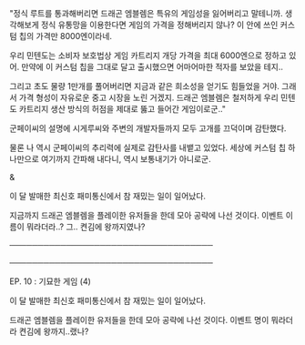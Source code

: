 "정식 루트를 통과해버리면 드래곤 엠블렘은 특유의 게임성을 잃어버리고 말테니까. 생각해보게 정식 유통망을 이용한다면 게임의 가격을 정해버리지 않나? 이 안에 쓰인 커스텀 칩의 가격만 8000엔이라네.

우리 민텐도는 소비자 보호법상 게임 카트리지 개당 가격을 최대 6000엔으로 정하고 있어. 만약에 이 커스텀 칩을 그대로 달고 출시했으면 어마어마한 적자를 보았을 테지..

그리고 초도 물량 1만개를 풀어버리면 지금과 같은 희소성을 얻기도 힘들었을 거야. 그래서 가격 형성이 자유로운 중고 시장을 노린 거겠지. 드래곤 엠블렘은 철저하게 우리 민텐도 카트리지 생산 방식의 허점을 제대로 뚫고 들어간 게임이로군.."

군페이씨의 설명에 시게루씨와 주변의 개발자들까지 모두 고개를 끄덕이며 감탄했다.

물론 나 역시 군페이씨의 추리력에 실제로 감탄사를 내뱉고 있었다. 세상에 커스텀 칩 하나만으로 여기까지 간파해 내다니, 역시 보통내기가 아니로군.

&

이 달 발매한 최신호 패미통신에서 참 재밌는 일이 일어났다. 

지금까지 드래곤 엠블렘을 플레이한 유저들을 한데 모아 공략에 나선 것이다. 이벤트 이름이 뭐라더라..? 그.. 켠김에 왕까지였나?

────────────────────────────────────

────────────────────────────────────

EP. 10 : 기묘한 게임 (4)

이 달 발매한 최신호 패미통신에서 참 재밌는 일이 일어났다. 

드래곤 엠블렘을 플레이한 유저들을 한데 모아 공략에 나선 것이다. 이벤트 명이 뭐라더라 켠김에 왕까지..랬나?
